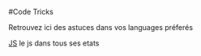 #Code Tricks

Retrouvez ici des astuces dans vos languages préferés

[JS](https://stephanety-pro.github.io/OC-Framateam/codetricks-js.html) le js dans tous ses etats
